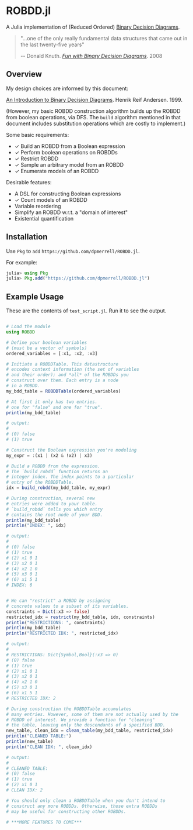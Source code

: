 # ROBDD.jl

A Julia implementation of (Reduced Ordered) [Binary Decision Diagrams](https://en.wikipedia.org/wiki/Binary_decision_diagram).

> "...one of the only really fundamental data structures that came out in the last twenty-five years"
>
> -- Donald Knuth. [_Fun with Binary Decision Diagrams_](https://www.youtube.com/watch?v=SQE21efsf7Y). 2008


## Overview

My design choices are informed by this document:

[An Introduction to Binary Decision Diagrams](https://www.cmi.ac.in/~madhavan/courses/verification-2011/andersen-bdd.pdf). Henrik Reif Andersen. 1999.

(However, my basic ROBDD construction algorithm builds up the ROBDD from boolean operations, via DFS.
The `build` algorithm mentioned in that document includes substitution operations which are costly to implement.)

Some basic requirements:

* &#10003; Build an ROBDD from a Boolean expression
* &#10003; Perform boolean operations on ROBDDs
* &#10003; Restrict ROBDD
* &#10003; Sample an arbitrary model from an ROBDD
* &#10003; Enumerate models of an ROBDD

Desirable features:

* A DSL for constructing Boolean expressions
* &#10003; Count models of an ROBDD
* Variable reordering
* Simplify an ROBDD w.r.t. a "domain of interest"
* Existential quantification 

## Installation

Use `Pkg` to `add` `https://github.com/dpmerrell/ROBDD.jl`.

For example:

```julia
julia> using Pkg
julia> Pkg.add("https://github.com/dpmerrell/ROBDD.jl")
```

## Example Usage

These are the contents of `test_script.jl`. 
Run it to see the output.

```julia

# Load the module
using ROBDD

# Define your boolean variables
# (must be a vector of symbols)
ordered_variables = [:x1, :x2, :x3]

# Initiate a ROBDDTable. This datastructure
# encodes context information (the set of variables
# and their order); and *all* of the ROBDDs you 
# construct over them. Each entry is a node
# in a ROBDD.
my_bdd_table = ROBDDTable(ordered_variables)

# At first it only has two entries. 
# one for "false" and one for "true".
println(my_bdd_table)

# output:
#
# (0) false
# (1) true

# Construct the Boolean expression you're modeling
my_expr = :(x1 | (x2 & !x2) | x3)

# Build a ROBDD from the expression.
# The `build_robdd` function returns an 
# integer index. The index points to a particular
# entry of the ROBDDTable.
idx = build_robdd(my_bdd_table, my_expr)

# During construction, several new
# entries were added to your table.
# `build_robdd` tells you which entry
# contains the root node of your BDD.
println(my_bdd_table)
println("INDEX: ", idx)

# output:
#
# (0) false
# (1) true
# (2) x1 0 1
# (3) x2 0 1
# (4) x2 1 0
# (5) x3 0 1
# (6) x1 5 1
# INDEX: 6


# We can "restrict" a ROBDD by assigning
# concrete values to a subset of its variables.
constraints = Dict(:x3 => false)
restricted_idx = restrict(my_bdd_table, idx, constraints)
println("RESTRICTIONS: ", constraints)
println(my_bdd_table)
println("RESTRICTED IDX: ", restricted_idx)

# output:
#
# RESTRICTIONS: Dict{Symbol,Bool}(:x3 => 0)
# (0) false
# (1) true
# (2) x1 0 1
# (3) x2 0 1
# (4) x2 1 0
# (5) x3 0 1
# (6) x1 5 1
# RESTRICTED IDX: 2

# During construction the ROBDDTable accumulates
# many entries. However, some of them are not actually used by the
# ROBDD of interest. We provide a function for "cleaning"
# the table, leaving only the descendants of a specified BDD.
new_table, clean_idx = clean_table(my_bdd_table, restricted_idx)
println("CLEANED TABLE:")
println(new_table)
println("CLEAN IDX: ", clean_idx)

# output:
#
# CLEANED TABLE:
# (0) false
# (1) true
# (2) x1 0 1
# CLEAN IDX: 2

# You should only clean a ROBDDTable when you don't intend to 
# construct any more ROBDDs. Otherwise, those extra ROBDDs
# may be useful for constructing other ROBDDs.

# ***MORE FEATURES TO COME***

```


